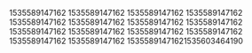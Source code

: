 1535589147162
1535589147162
1535589147162
1535589147162
1535589147162
1535589147162
1535589147162
1535589147162
1535589147162
1535589147162
1535589147162
1535589147162
1535589147162
1535589147162
15355891471621535603464190